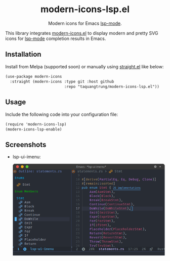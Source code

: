 <div align="center">

# modern-icons-lsp.el

Modern icons for Emacs [lsp-mode](https://github.com/emacs-lsp/lsp-mode).

</div>

This library integrates [modern-icons.el](https://github.com/taquangtrung/modern-icons.el) to display modern and pretty SVG icons for [lsp-mode](https://github.com/emacs-lsp/lsp-mode) completion results in Emacs.

## Installation

Install from Melpa (supported soon) or manually using [straight.el](https://github.com/radian-software/straight.el) like below:

```elisp
(use-package modern-icons
  :straight (modern-icons :type git :host github
                          :repo "taquangtrung/modern-icons-lsp.el"))
```

## Usage

Include the following code into your configuration file:

```elisp
(require 'modern-icons-lsp)
(modern-icons-lsp-enable)
```

## Screenshots

- lsp-ui-imenu:

  <p align="center">
    <img width="600" alt="Modern icons for LSP" src="screenshots/modern-icons-lsp.png"/>
  </p>
